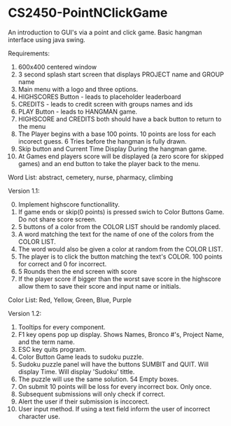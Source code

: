 # CS2450-PointNClickGame
An introduction to GUI's via a point and click game. Basic hangman interface using java swing.

Requirements:
1. 600x400 centered window
2. 3 second splash start screen that displays PROJECT name and GROUP name
3. Main menu with a logo and three options.
4. HIGHSCORES Button - leads to placeholder leaderboard
5. CREDITS - leads to credit screen with groups names and ids
6. PLAY Button - leads to HANGMAN game.
7. HIGHSCORE and CREDITS both should have a back button to return to the menu
8. The Player begins with a base 100 points. 10 points are loss for each incorect guess. 6 Tries before the hangman is fully drawn.
9. Skip button and Current Time Display During the hangman game.
10. At Games end players score will be displayed (a zero score for skipped games) and an end button to take the player back to the menu.

Word List: 
abstract, 
cemetery, 
nurse, 
pharmacy, 
climbing

Version 1.1:

0. Implement highscore functionallity.
1. If game ends or skip(0 points) is pressed swich to Color Buttons Game. Do not share score screen.
2. 5 buttons of a color from the COLOR LIST should be randomly placed.
3. A word matching the text for the name of one of the colors from the COLOR LIST.
4. The word would also be given a color at random from the COLOR LIST. 
5. The player is to click the button matching the text's COLOR. 100 points for correct and 0 for incorrect.
6. 5 Rounds then the end screen with score 
7. If the player score if bigger than the worst save score in the highscore allow them to save their score and input name or initials.

Color List:
Red,
Yellow,
Green,
Blue,
Purple

Version 1.2:

1. Tooltips for every component.
2. F1 key opens pop up display. Shows Names, Bronco #'s, Project Name, and the term name.
3. ESC key quits program.
4. Color Button Game leads to sudoku puzzle.
5. Sudoku puzzle panel will have the buttons SUMBIT and QUIT. Will display Time. Will display 'Sudoku' tittle.
6. The puzzle will use the same solution. 54 Empty boxes.
7. On submit 10 points will be loss for every incorrect box. Only once.
8. Subsequent submissions will only check if correct.
9. Alert the user if their submission is inccorect.
10. User input method. If using a text field inform the user of incorrect character use.
